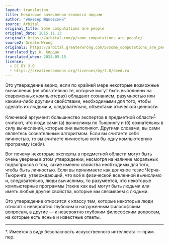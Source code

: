 ```yaml
---
layout: translation
title: Некоторые вычисления являются людьми
author: "Элиезер Юдковский"
source: Arbital
original_title: Some computations are people
original_date: 2015.11.13
original: https://arbital.com/p/some_computations_are_people/
source2: GreaterWrong
original2: https://arbital.greaterwrong.com/p/some_computations_are_people
translated_by: К. Кирдан
translated_when: 2024.05.15
license:
  - CC BY 3.0
  - https://creativecommons.org/licenses/by/3.0/deed.ru
---
```

Это утверждение верно, если по крайней мере некоторые возможные вычисления (не обязательно те, которые могут быть выполнены на современных компьютерах) обладают сознанием, разумностью или какими-либо другими свойствами, необходимыми для того, чтобы сделать их людьми и, следовательно, объектами этической ценности.

Ключевой аргумент: большинство экспертов в предметной области<sup>[*](#footnotea)</sup> считают, что люди сами (а) вычислимы по Тьюрингу и (б) сознательны в силу вычислений, которые они выполняют. Другими словами, вы сами являетесь сознательным алгоритмом. Если вы считаете себя личностью, то вы считаете личностью хотя бы одну компьютерную программу (себя).

Вот почему некоторые эксперты в предметной области могут быть очень уверены в этом утверждении, несмотря на наличие моральных подвопросов о том, какие именно свойства необходимы для того, чтобы быть личностью. Если вы принимаете как должное тезис Чёрча-Тьюринга, утверждающий, что всё в физической вселенной вычислимо и, следовательно, люди вычислимы, то разумеется, что некоторые компьютерные программы (такие как вы) могут быть людьми или иметь любые другие свойства, которые мы связываем с людьми.

Это утверждение относится к классу тем, которые некоторые люди относят к невероятно глубоким и нагруженным философским вопросам, а другие — к невероятно глубоким философским вопросам, на которые есть ясные и известные ответы.

---

<a name="footnotea"></a>
\*\. Имеется в виду безопасность искусственного интеллекта — прим. пер.
